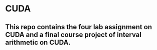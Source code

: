 # CUDA
## This repo contains the four lab assignment on CUDA and a final course project of interval arithmetic on CUDA.
